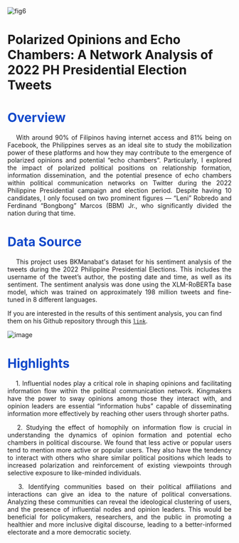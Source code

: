 ![fig6](https://github.com/lorainemnrc/network-science-ph_elections2022/assets/23328647/ece2e4c7-f0ee-4d93-8aaf-0a33fdadf387)

# Polarized Opinions and Echo Chambers: A Network Analysis of 2022 PH Presidential Election Tweets

<h1 style="color: #1048CB"><b>Overview</b></h1>

<p align="justify"> &emsp;
  With around 90% of Filipinos having internet access and 81% being on Facebook, the Philippines serves as an ideal site to study the mobilization power of these platforms and how they may contribute to the emergence of polarized opinions and potential “echo chambers”. Particularly, I explored the impact of polarized political positions on relationship formation, information dissemination, and the potential presence of echo chambers within political communication networks on Twitter during the 2022 Philippine Presidential campaign and election period. Despite having 10 candidates, I only focused on two prominent figures — “Leni” Robredo and Ferdinand “Bongbong” Marcos (BBM) Jr., who significantly divided the nation during that time.
</p>

<h1 style="color: #1048CB"><b>Data Source</b></h1>

<p align="justify"> &emsp;
  This project uses BKManabat's dataset for his sentiment analysis of the tweets during the 2022 Philippine Presidential Elections. This includes the username of the tweet’s author, the posting date and time, as well as its sentiment. The sentiment analysis was done using the XLM-RoBERTa base model, which was trained on approximately 198 million tweets and fine-tuned in 8 different languages.
</p>

  If you are interested in the results of this sentiment analysis, you can find them on his Github repository through this [`link`](https://github.com/BKManabat/2022-presidential-sentiment-analysis-ph/tree/main#results).

![image](https://github.com/lorainemnrc/network-science-ph_elections2022/assets/23328647/7884c7f8-3a88-4a47-b24f-f3134d8e540e)


<h1 style="color: #1048CB"><b>Highlights</b></h1>

<p align="justify"> &emsp; 
1. Influential nodes play a critical role in shaping opinions and facilitating information flow within the political communication network. Kingmakers have the power to sway opinions among those they interact with, and opinion leaders are essential “information hubs” capable of disseminating information more effectively by reaching other users through shorter paths.
</p>
<p align="justify"> &emsp; 
2. Studying the effect of homophily on information flow is crucial in understanding the dynamics of opinion formation and potential echo chambers in political discourse. We found that less active or popular users tend to mention more active or popular users. They also have the tendency to interact with others who share similar political positions which leads to increased polarization and reinforcement of existing viewpoints through selective exposure to like-minded individuals.
</p>
<p align="justify"> &emsp; 
3. Identifying communities based on their political affiliations and interactions can give an idea to the nature of political conversations. Analyzing these communities can reveal the ideological clustering of users, and the presence of influential nodes and opinion leaders. This would be beneficial for policymakers, researchers, and the public in promoting a healthier and more inclusive digital discourse, leading to a better-informed electorate and a more democratic society.
</p>
  

